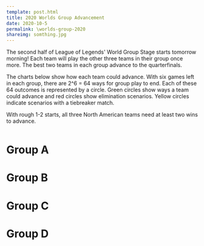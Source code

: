 ```yaml
---
template: post.html
title: 2020 Worlds Group Advancement
date: 2020-10-5
permalink: \worlds-group-2020
shareimg: somthing.jpg
---
```


The second half of League of Legends' World Group Stage starts tomorrow morning! Each team will play the other three teams in their group once more. The best two teams in each group advance to the quarterfinals.

The charts below show how each team could advance. With six games left in each group, there are 2^6 = 64 ways for group play to end. Each of these 64 outcomes is represented by a circle. Green circles show ways a team could advance and red circles show elimination scenarios. Yellow circles indicate scenarios with a tiebreaker match.

With rough 1-2 starts, all three North American teams need at least two wins to advance.

<h1 class='group-header' style='margin-top:50px;'>Group A</h1>
<div class='group' id='group-a'></div>
<h1 class='group-header'>Group B</h1>
<div class='group' id='group-b'></div>
<h1 class='group-header'>Group C</h1>
<div class='group' id='group-c'></div>
<h1 class='group-header'>Group D</h1>
<div class='group' id='group-d'></div>

<link rel="stylesheet" type="text/css" href="/worlds-group-2020/style.css">

<script src="/worlds-group-2017/d3_.js"></script>
<script src="/worlds-group-2017/swoopy-drag.js"></script>
<script src="/worlds-group-2020/script.js"></script>
